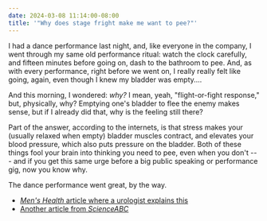 ```yaml
---
date: 2024-03-08 11:14:00-08:00
title: '"Why does stage fright make me want to pee?"'
---
```

I had a dance performance last night, and, like everyone in the company, I went through my same old performance ritual: watch the clock carefully, and fifteen minutes before going on, dash to the bathroom to pee. And, as with every performance, right before we went on, I really really felt like going, again, even though I knew my bladder was empty....

And this morning, I wondered: *why?*  I mean, yeah, "flight-or-fight response," but, physically, why? Emptying one's bladder to flee the enemy makes sense, but if I already did that, why is the feeling still there?

Part of the answer, according to the internets, is that stress makes your (usually relaxed when empty) bladder muscles contract, and elevates your blood pressure, which also puts pressure on the bladder. Both of these things fool your brain into thinking you need to pee, even when you don't --- and if you get this same urge before a big public speaking or performance gig, now you know why.

The dance performance went great, by the way. 

* [*Men's Health* article where a urologist explains this](https://www.menshealth.com/health/a34427397/stress-anxiety-pee-bladder-urologist-explains-video/)
* [Another article from *ScienceABC*](https://www.scienceabc.com/humans/why-do-we-pee-when-were-stressed.html)
